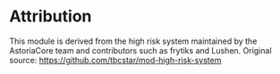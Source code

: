 # Attribution

This module is derived from the high risk system maintained by the AstoriaCore team and contributors such as frytiks and Lushen. Original source: https://github.com/tbcstar/mod-high-risk-system
